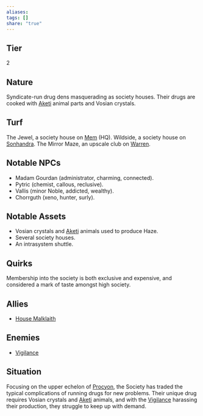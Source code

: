 ```yaml
---
aliases: 
tags: []
share: "true"
---
```

## Tier
2

## Nature
Syndicate-run drug dens masquerading as society houses. Their drugs are cooked with [Aketi](../Atlas/Procyon/Brekk/Aketi.md) animal parts and Vosian crystals.

## Turf
The Jewel, a society house on [Mem](../Atlas/Procyon/Holt/Mem.md) (HQ). Wildside, a society house on [Sonhandra](../Atlas/Procyon/Holt/Sonhandra.md). The Mirror Maze, an upscale club on [Warren](../Atlas/Procyon/Rin/Warren.md).

## Notable NPCs
- Madam Gourdan (administrator, charming, connected).
- Pytric (chemist, callous, reclusive).
- Vallis (minor Noble, addicted, wealthy).
- Chorrguth (xeno, hunter, surly).

## Notable Assets
- Vosian crystals and [Aketi](../Atlas/Procyon/Brekk/Aketi.md) animals used to produce Haze.
- Several society houses.
- An intrasystem shuttle.

## Quirks
Membership into the society is both exclusive and expensive, and considered a mark of taste amongst high society.

## Allies
- [House Malklaith](./House%20Malklaith.md)

## Enemies
- [Vigilance](./Vigilance.md)

## Situation
Focusing on the upper echelon of [Procyon](../Atlas/Procyon/Procyon.md), the Society has traded the typical complications of running drugs for new problems. Their unique drug requires Vosian crystals and [Aketi](../Atlas/Procyon/Brekk/Aketi.md) animals, and with the [Vigilance](./Vigilance.md) harassing their production, they struggle to keep up with demand.
